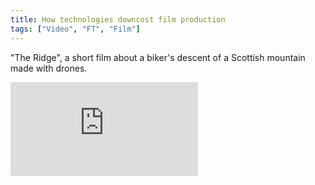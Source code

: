 ```yaml
---
title: How technologies downcost film production
tags: ["Video", "FT", "Film"]
---
```

"The Ridge", a short film about a biker's descent of a Scottish mountain made with drones.  

<iframe src="https://www.facebook.com/plugins/video.php?href=https%3A%2F%2Fwww.facebook.com%2Ffinancialtimes%2Fvideos%2Fvb.8860325749%2F10152902006155750%2F%3Ftype%3D3&show_text=0&width=560" class="max-width-100" style="border:none;overflow:hidden" scrolling="no" frameborder="0" allowTransparency="true" allowFullScreen="true"></iframe>
